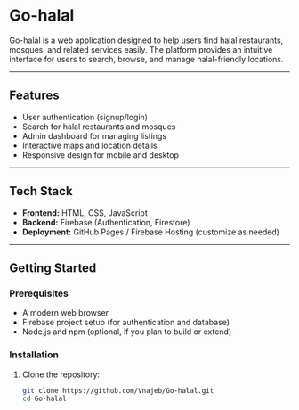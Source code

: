 # Go-halal

Go-halal is a web application designed to help users find halal restaurants, mosques, and related services easily. The platform provides an intuitive interface for users to search, browse, and manage halal-friendly locations.

---

## Features

- User authentication (signup/login)
- Search for halal restaurants and mosques
- Admin dashboard for managing listings
- Interactive maps and location details
- Responsive design for mobile and desktop

---

## Tech Stack

- **Frontend:** HTML, CSS, JavaScript
- **Backend:** Firebase (Authentication, Firestore)
- **Deployment:** GitHub Pages / Firebase Hosting (customize as needed)

---

## Getting Started

### Prerequisites

- A modern web browser
- Firebase project setup (for authentication and database)
- Node.js and npm (optional, if you plan to build or extend)

### Installation

1. Clone the repository:
   ```bash
   git clone https://github.com/Vnajeb/Go-halal.git
   cd Go-halal

